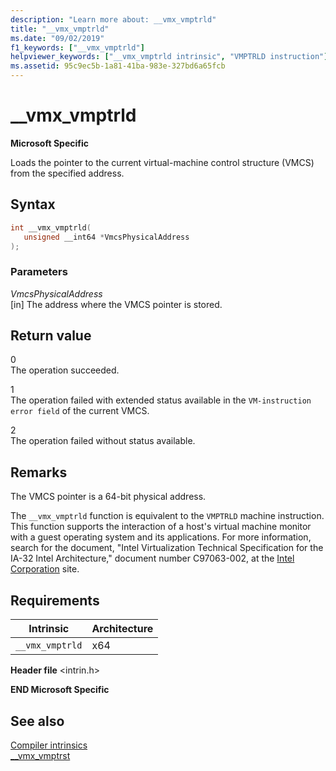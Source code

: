 ```yaml
---
description: "Learn more about: __vmx_vmptrld"
title: "__vmx_vmptrld"
ms.date: "09/02/2019"
f1_keywords: ["__vmx_vmptrld"]
helpviewer_keywords: ["__vmx_vmptrld intrinsic", "VMPTRLD instruction"]
ms.assetid: 95c9ec5b-1a81-41ba-983e-327bd6a65fcb
---
```

# __vmx_vmptrld

**Microsoft Specific**

Loads the pointer to the current virtual-machine control structure (VMCS) from the specified address.

## Syntax

```C
int __vmx_vmptrld(
   unsigned __int64 *VmcsPhysicalAddress
);
```

### Parameters

*VmcsPhysicalAddress*\
[in] The address where the VMCS pointer is stored.

## Return value

0\
The operation succeeded.

1\
The operation failed with extended status available in the `VM-instruction error field` of the current VMCS.

2\
The operation failed without status available.

## Remarks

The VMCS pointer is a 64-bit physical address.

The `__vmx_vmptrld` function is equivalent to the `VMPTRLD` machine instruction. This function supports the interaction of a host's virtual machine monitor with a guest operating system and its applications. For more information, search for the document, "Intel Virtualization Technical Specification for the IA-32 Intel Architecture," document number C97063-002, at the [Intel Corporation](https://software.intel.com/articles/intel-sdm) site.

## Requirements

|Intrinsic|Architecture|
|---------------|------------------|
|`__vmx_vmptrld`|x64|

**Header file** \<intrin.h>

**END Microsoft Specific**

## See also

[Compiler intrinsics](../intrinsics/compiler-intrinsics.md)\
[__vmx_vmptrst](../intrinsics/vmx-vmptrst.md)
